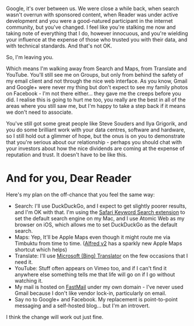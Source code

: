 <!--
.. link: 
.. description: 
.. tags: Technology
.. date: 2014/01/22 16:23:15
.. spellcheck_exceptions: 
.. title: Google, it's over between us
.. slug: google-its-over-between-us
-->


Google, it's over between us. We were close a while back, when search wasn't overrun with sponsored content, when Reader was under active development and you were a good-natured participant in the internet community, but you've changed. I feel like you're stalking me now and taking note of everything that I do, however innocuous, and you're wielding your influence at the expense of those who trusted you with their data, and with technical standards. And that's not OK.

So, I'm leaving you.

Which means I'm walking away from Search and Maps, from Translate and YouTube. You'll still see me on Groups, but only from behind the safety of my email client and not through the nice web interface. As you know, Gmail and Google+ were never my thing but don't expect to see my family photos on Facebook - I'm not there either... they gave me the creeps before you did. I realise this is going to hurt me too, you really are the best in all of the areas where you still saw me, but I'm happy to take a step back if it means we don't need to associate.

You've still got some great people like Steve Souders and Ilya Grigorik, and you do some brilliant work with your data centres, software and hardware, so I still hold out a glimmer of hope, but the onus is on you to demonstrate that you're serious about our relationship - perhaps you should chat with your investors about how the nice dividends are coming at the expense of reputation and trust. It doesn't have to be like this.

And for you, Dear Reader
========================

Here's my plan on the off-chance that you feel the same way:

-   Search: I'll use DuckDuckGo, and I expect to get slightly poorer results, and I'm OK with that. I'm using the [Safari Keyword Search extension](http://safarikeywordsearch.aurlien.net) to set the default search engine on my Mac, and I use Atomic Web as my browser on iOS, which allows me to set DuckDuckGo as the default search.
-   Maps: Yep, It'll be Apple Maps even though it might route me via Timbuktu from time to time. ([Alfred v2](http://www.alfredapp.com) has a sparkly new Apple Maps shortcut which helps)
-   Translate: I'll use [Microsoft (Bing) Translator](http://www.bing.com/translator/) on the few occasions that I need it.
-   YouTube: Stuff often appears on Vimeo too, and if I can't find it anywhere else something tells me that life will go on if I go without watching it.
-   My mail is hosted on [FastMail](https://www.fastmail.fm/) under my own domain - I've never used Gmail because I don't like vendor lock-in, particularly on email.
-   Say no to Google+ and Facebook. My replacement is point-to-point messaging and a self-hosted blog... but I'm an introvert.

I think the change will work out just fine.

